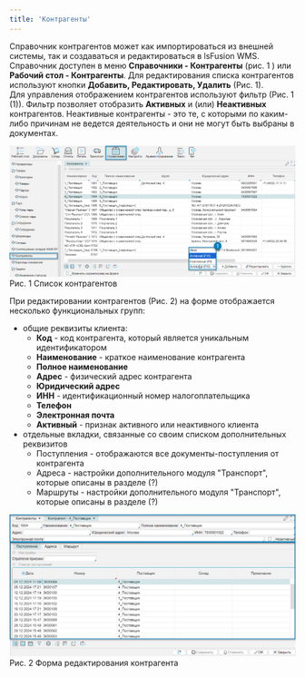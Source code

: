 ```yaml
---
title: 'Контрагенты'
---
```


Справочник контрагентов может как импортироваться из внешней системы, так и создаваться и редактироваться в lsFusion WMS. 
Справочник доступен в меню **Справочники - Контрагенты** (рис. 1 ) или **Рабочий стол - Контрагенты**. 
Для редактирования списка контрагентов используют кнопки **Добавить, Редактировать, Удалить** (Рис. 1).  
Для управления отображением контрагентов используют фильтр (Рис. 1 (1)). Фильтр позволяет отобразить **Активных** и (или) 
**Неактивных** контрагентов. Неактивные контрагенты - это те, с которыми по каким-либо причинам не ведется деятельность 
и они не могут быть выбраны в документах.

![](img/partners1.png)  
Рис. 1 Список контрагентов

При редактировании контрагентов (Рис. 2) на форме отображается несколько функциональных групп:
- общие реквизиты клиента: 
  - **Код** - код контрагента, который является уникальным идентификатором
  - **Наименование** - краткое наименование контрагента
  - **Полное наименование**
  - **Адрес** - физический адрес контрагента
  - **Юридический адрес**
  - **ИНН** - идентификационный номер налогоплательщика
  - **Телефон**
  - **Электронная почта**
  - **Активный** - признак активного или неактивного клиента
- отдельные вкладки, связанные со своим списком дополнительных реквизитов
  - Поступления - отображаются все документы-поступления от контрагента
  - Адреса - настройки дополнительного модуля "Транспорт", которые описаны в разделе (?)
  - Маршруты - настройки дополнительного модуля "Транспорт", которые описаны в разделе (?)


![](img/partners2.png)  
Рис. 2 Форма редактирования контрагента



